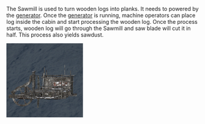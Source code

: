The Sawmill is used to turn wooden logs into planks. It needs to powered by the [generator](generator.md). Once the [generator](generator.md) is running, machine operators can place log inside the cabin and start processing the wooden log. Once the process starts, wooden log will go through the Sawmill and saw blade will cut it in half. This process also yields sawdust.

![](../assets/images/sawmill.png)